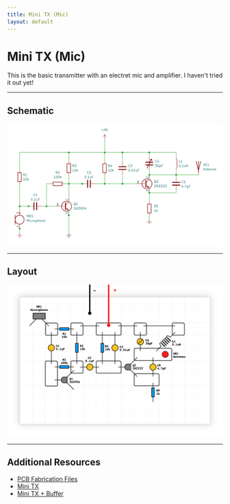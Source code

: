 ```yaml
---
title: Mini TX (Mic)
layout: default
---
```


# Mini TX (Mic)

This is the basic transmitter with an electret mic and amplifier. I haven't tried it out yet!

---

## Schematic
![](/media/mini-tx-2/schematic_mini-tx-2.png)

---

## Layout
![](/media/mini-tx-2/layout_mini-tx-2.png)

---

## Additional Resources

- [PCB Fabrication Files](/fab.html)
- [Mini TX](/mini-tx-1.html)
- [Mini TX + Buffer](/mini-tx-3.html)